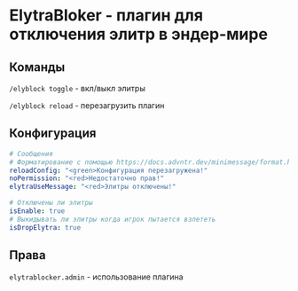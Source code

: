 # ElytraBloker - плагин для отключения элитр в эндер-мире

## Команды

`/elyblock toggle` - вкл/выкл элитры

`/elyblock reload` - перезагрузить плагин

## Конфигурация

```yaml
# Сообщения
# Форматирование с помощью https://docs.advntr.dev/minimessage/format.html
reloadConfig: "<green>Конфигурация перезагружена!"
noPermission: "<red>Недостаточно прав!"
elytraUseMessage: "<red>Элитры отключены!"

# Отключены ли элитры
isEnable: true
# Выкидывать ли элитры когда игрок пытается взлететь
isDropElytra: true
```

## Права

`elytrablocker.admin` - использование плагина
